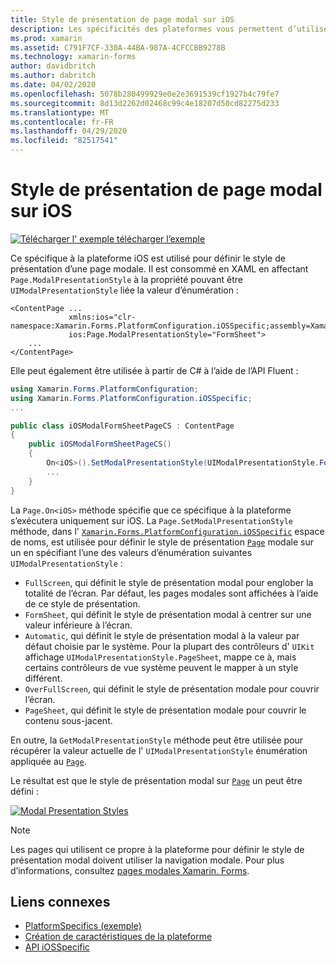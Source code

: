 ```yaml
---
title: Style de présentation de page modal sur iOS
description: Les spécificités des plateformes vous permettent d’utiliser des fonctionnalités uniquement disponibles sur une plateforme spécifique, sans implémenter de convertisseurs ou d’effets personnalisés. Cet article explique comment utiliser le paramètre spécifique à la plateforme iOS définit le style de présentation d’une page modale.
ms.prod: xamarin
ms.assetid: C791F7CF-330A-44BA-987A-4CFCCBB9278B
ms.technology: xamarin-forms
author: davidbritch
ms.author: dabritch
ms.date: 04/02/2020
ms.openlocfilehash: 5078b280499929e0e2e3691539cf1927b4c79fe7
ms.sourcegitcommit: 8d13d2262d02468c99c4e18207d50cd82275d233
ms.translationtype: MT
ms.contentlocale: fr-FR
ms.lasthandoff: 04/29/2020
ms.locfileid: "82517541"
---
```

# <a name="modal-page-presentation-style-on-ios"></a>Style de présentation de page modal sur iOS

[![Télécharger l'](~/media/shared/download.png) exemple télécharger l’exemple](https://docs.microsoft.com/samples/xamarin/xamarin-forms-samples/userinterface-platformspecifics)

Ce spécifique à la plateforme iOS est utilisé pour définir le style de présentation d’une page modale. Il est consommé en XAML en affectant `Page.ModalPresentationStyle` à la propriété pouvant être `UIModalPresentationStyle` liée la valeur d’énumération :

```xaml
<ContentPage ...
             xmlns:ios="clr-namespace:Xamarin.Forms.PlatformConfiguration.iOSSpecific;assembly=Xamarin.Forms.Core"
             ios:Page.ModalPresentationStyle="FormSheet">
    ...
</ContentPage>
```

Elle peut également être utilisée à partir de C# à l’aide de l’API Fluent :

```csharp
using Xamarin.Forms.PlatformConfiguration;
using Xamarin.Forms.PlatformConfiguration.iOSSpecific;
...

public class iOSModalFormSheetPageCS : ContentPage
{
    public iOSModalFormSheetPageCS()
    {
        On<iOS>().SetModalPresentationStyle(UIModalPresentationStyle.FormSheet);
        ...
    }
}
```

La `Page.On<iOS>` méthode spécifie que ce spécifique à la plateforme s’exécutera uniquement sur iOS. La `Page.SetModalPresentationStyle` méthode, dans l' [`Xamarin.Forms.PlatformConfiguration.iOSSpecific`](xref:Xamarin.Forms.PlatformConfiguration.iOSSpecific) espace de noms, est utilisée pour définir le style de présentation [`Page`](xref:Xamarin.Forms.Page) modale sur un en spécifiant l’une des valeurs d’énumération suivantes `UIModalPresentationStyle` :

- `FullScreen`, qui définit le style de présentation modal pour englober la totalité de l’écran. Par défaut, les pages modales sont affichées à l’aide de ce style de présentation.
- `FormSheet`, qui définit le style de présentation modal à centrer sur une valeur inférieure à l’écran.
- `Automatic`, qui définit le style de présentation modal à la valeur par défaut choisie par le système. Pour la plupart des contrôleurs d' `UIKit` affichage `UIModalPresentationStyle.PageSheet`, mappe ce à, mais certains contrôleurs de vue système peuvent le mapper à un style différent.
- `OverFullScreen`, qui définit le style de présentation modale pour couvrir l’écran.
- `PageSheet`, qui définit le style de présentation modale pour couvrir le contenu sous-jacent.

En outre, la `GetModalPresentationStyle` méthode peut être utilisée pour récupérer la valeur actuelle de l' `UIModalPresentationStyle` énumération appliquée au [`Page`](xref:Xamarin.Forms.Page).

Le résultat est que le style de présentation modal sur [`Page`](xref:Xamarin.Forms.Page) un peut être défini :

[![](page-presentation-style-images/modal-presentation-style-small.png "Modal Presentation Styles")](page-presentation-style-images/modal-presentation-style-large.png#lightbox "Modal Presentation Styles")

> [!NOTE]
> Les pages qui utilisent ce propre à la plateforme pour définir le style de présentation modal doivent utiliser la navigation modale. Pour plus d’informations, consultez [pages modales Xamarin. Forms](~/xamarin-forms/app-fundamentals/navigation/modal.md).

## <a name="related-links"></a>Liens connexes

- [PlatformSpecifics (exemple)](https://docs.microsoft.com/samples/xamarin/xamarin-forms-samples/userinterface-platformspecifics)
- [Création de caractéristiques de la plateforme](~/xamarin-forms/platform/platform-specifics/index.md#creating-platform-specifics)
- [API iOSSpecific](xref:Xamarin.Forms.PlatformConfiguration.iOSSpecific)
